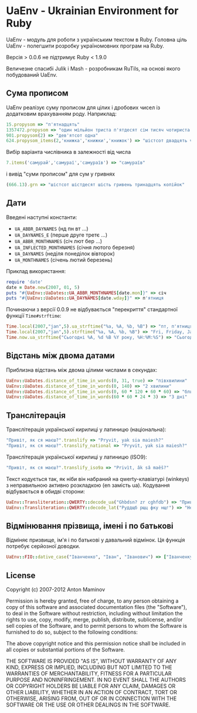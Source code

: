 # UaEnv - Ukrainian Environment for Ruby 

UaEnv - модуль для роботи з українським текстом в Ruby. Головна ціль UaEnv - полегшити
розробку україномовних програм на Ruby.

Версія > 0.0.6 не підтримує Ruby < 1.9.0

Величезне спасибі Julik і Mash - розробникам RuTils, на основі якого побудований UaEnv.


## Cума прописом

UaEnv реалізує суму прописом для цілих і дробових чисел із додатковим врахуванням роду. Наприклад:

```ruby
15.propysom => "п'ятнадцять"
1357472.propysom => "один мільйон триста п'ятдесят сім тисяч чотириста сімдесят два"
901.propysom(2) => "дев'ятсот одна"
624.propysom_items(2,'книжка','книжки','книжок') => "шістсот двадцять чотири книжки"
```

Вибір варіанта числівника в залежності від числа

```ruby
7.items('самурай','самураї','самураїв') => "самураїв"
```

і вивід "суми прописом" для сум у гривнях

```ruby
(666.13).grn => "шістсот шістдесят шість гривень тринадцять копійок"
```

## Дати

Введені наступні константи:

* `UA_ABBR_DAYNAMES` (нд пн вт ...)
* `UA_DAYNAMES_E` (перше друге третє ...)
* `UA_ABBR_MONTHNAMES` (січ лют бер ...)
* `UA_INFLECTED_MONTHNAMES` (січня лютого березня)
* `UA_DAYNAMES` (неділя понеділок вівторок)
* `UA_MONTHNAMES` (січень лютий березень)

Приклад використання:

```ruby
require 'date'
date = Date.new(2007, 01, 5)
puts "#{UaEnv::UaDates::UA_ABBR_MONTHNAMES[date.mon]}" => січ
puts "#{UaEnv::UaDates::UA_DAYNAMES[date.wday]}" => п'ятниця
```

Починаючи з версії 0.0.9 не відбувається "перекриття" стандартної
функції `Time#strftime`:

```ruby
Time.local(2007,"jan",5).ua_strftime("%a, %A, %b, %B") => "пт, п'ятниця, січ, січень"
Time.local(2007,"jan",5).strftime("%a, %A, %b, %B") => "Fri, Friday, Jan, January"
Time.now.ua_strftime("Сьогодні %A, %d %B %Y року, %H:%M:%S") => "Сьогодні субота, 6 січня 2007 року, 14:50:34"
```

## Відстань між двома датами

Приблизна відстань між двома цілими числами в секундах:

```ruby
UaEnv::UaDates.distance_of_time_in_words(0, 31, true) => "півхвилини"
UaEnv::UaDates.distance_of_time_in_words(0, 140) => "2 хвилини"
UaEnv::UaDates.distance_of_time_in_words(0, 60 * 120 + 60 * 60) => "близько 3 годин"
UaEnv::UaDates.distance_of_time_in_words(60 * 60 * 24 * 3) => "3 дні"
```

## Транслітерація

Транслітерація української кирилиці у латиницю (національна):

```ruby
"Привіт, як ся маєш?".translify => "Pryvit, yak sia maiesh?"
"Привіт, як ся маєш?".translify_national => "Pryvit, yak sia maiesh?"
```

Транслітерація української кирилиці у латиницю (ISO9):

```ruby
"Привіт, як ся маєш?".translify_iso9a => "Privìt, âk sâ maêš?"
```

Текст кодується так, як ніби він набраний на qwerty-клавіатурі (winkeys) з неправильною активно розкладкою (en замість ua). Кодування відбувається в обидві сторони:

```ruby
UaEnv::Transliteration::QWERTY::decode_ua("Ghbdsn? zr cghfdb") => "Привіт, як справи"
UaEnv::Transliteration::QWERTY::decode_lat("Руддщб рщц фку нщг") => "Hello, how are you"
```

## Відмінювання прізвища, імені і по батькові

Відміняє призвище, ім'я і по батькові у давальний відмінок. Ця функція потребує серйозної доводки.

```ruby
UaEnv::FIO::dative_case("Іванченко", "Іван", "Іванович") => ["Іванченку", "Івану", "Івановичу"]
```
## License

Copyright (c) 2007-2012 Anton Maminov

Permission is hereby granted, free of charge, to any person obtaining a copy of this software and associated documentation files (the "Software"), to deal in the Software without restriction, including without limitation the rights to use, copy, modify, merge, publish, distribute, sublicense, and/or sell copies of the Software, and to permit persons to whom the Software is furnished to do so, subject to the following conditions:

The above copyright notice and this permission notice shall be included in all copies or substantial portions of the Software.

THE SOFTWARE IS PROVIDED "AS IS", WITHOUT WARRANTY OF ANY KIND, EXPRESS OR IMPLIED, INCLUDING BUT NOT LIMITED TO THE WARRANTIES OF MERCHANTABILITY, FITNESS FOR A PARTICULAR PURPOSE AND NONINFRINGEMENT. IN NO EVENT SHALL THE AUTHORS OR COPYRIGHT HOLDERS BE LIABLE FOR ANY CLAIM, DAMAGES OR OTHER LIABILITY, WHETHER IN AN ACTION OF CONTRACT, TORT OR OTHERWISE, ARISING FROM, OUT OF OR IN CONNECTION WITH THE SOFTWARE OR THE USE OR OTHER DEALINGS IN THE SOFTWARE.
